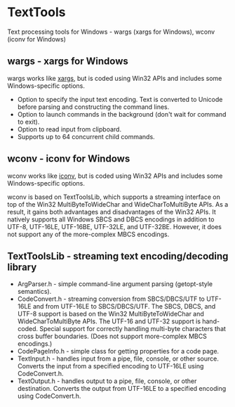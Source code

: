 # TextTools
Text processing tools for Windows - wargs (xargs for Windows), wconv (iconv for Windows)

## wargs - xargs for Windows

wargs works like [xargs](https://www.man7.org/linux/man-pages/man1/xargs.1.html), but is
coded using Win32 APIs and includes some Windows-specific options.

- Option to specify the input text encoding. Text is converted to Unicode before
  parsing and constructing the command lines.
- Option to launch commands in the background (don't wait for command to exit).
- Option to read input from clipboard.
- Supports up to 64 concurrent child commands.

## wconv - iconv for Windows

wconv works like [iconv](https://man7.org/linux/man-pages/man1/iconv.1.html), but is
coded using Win32 APIs and includes some Windows-specific options.

wconv is based on TextToolsLib, which supports a streaming interface on top of the
Win32 MultiByteToWideChar and WideCharToMultiByte APIs. As a result, it gains both
advantages and disadvantages of the Win32 APIs. It natively supports all Windows
SBCS and DBCS encodings in addition to UTF-8, UTF-16LE, UTF-16BE, UTF-32LE, and
UTF-32BE. However, it does not support any of the more-complex MBCS encodings.

## TextToolsLib - streaming text encoding/decoding library

- ArgParser.h - simple command-line argument parsing (getopt-style semantics).
- CodeConvert.h - streaming conversion from SBCS/DBCS/UTF to UTF-16LE and from
  UTF-16LE to SBCS/DBCS/UTF. The SBCS, DBCS, and UTF-8 support is based on the
  Win32 MultiByteToWideChar and WideCharToMultiByte APIs. The UTF-16 and UTF-32
  support is hand-coded. Special support for correctly handling multi-byte
  characters that cross buffer boundaries. (Does not support more-complex MBCS
  encodings.)
- CodePageInfo.h - simple class for getting properties for a code page.
- TextInput.h - handles input from a pipe, file, console, or other source.
  Converts the input from a specified encoding to UTF-16LE using CodeConvert.h.
- TextOutput.h - handles output to a pipe, file, console, or other destination.
  Converts the output from UTF-16LE to a specified encoding using
  CodeConvert.h.
